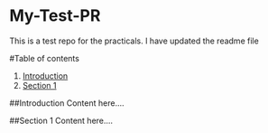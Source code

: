# My-Test-PR
This is a test repo for the practicals. I have updated the readme file

#Table of contents
1. [Introduction](#introduction)
2. [Section 1](#Section-1)



##Introduction
Content here....

##Section 1
Content here....
